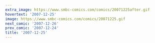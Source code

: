 ```yaml
---
extra_image: https://www.smbc-comics.com/comics/20071225after.gif
hovertext: '2007-12-25'
image: https://www.smbc-comics.com/comics/20071225.gif
next_comic: '2007-12-26'
prev_comic: '2007-12-24'
title: '2007-12-25'
---
```


